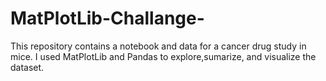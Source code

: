 # MatPlotLib-Challange-

This repository contains a notebook and data for a cancer drug study in mice. I used MatPlotLib and Pandas to explore,sumarize, and visualize the dataset.
